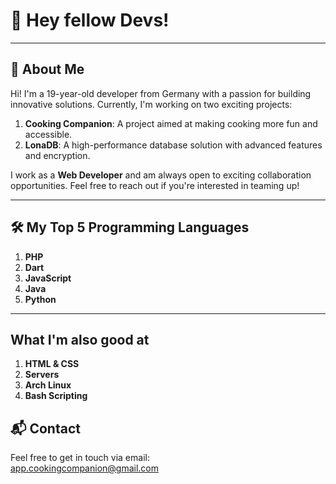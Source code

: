 # 👋 Hey fellow Devs!

---

## 🌟 About Me

Hi! I'm a 19-year-old developer from Germany with a passion for building innovative solutions. Currently, I'm working on two exciting projects:

1. **Cooking Companion**: A project aimed at making cooking more fun and accessible.
2. **LonaDB**: A high-performance database solution with advanced features and encryption.

I work as a **Web Developer** and am always open to exciting collaboration opportunities. Feel free to reach out if you're interested in teaming up!

---

## 🛠 My Top 5 Programming Languages

1. **PHP**  
2. **Dart**  
3. **JavaScript**  
4. **Java**  
5. **Python**

---

## What I'm also good at

1. **HTML & CSS**
2. **Servers**
3. **Arch Linux**
4. **Bash Scripting**

## 📬 Contact

Feel free to get in touch via email:  
[app.cookingcompanion@gmail.com](mailto:app.cookingcompanion@gmail.com)
